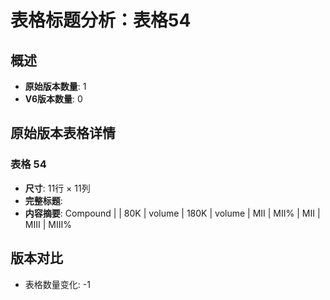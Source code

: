 # 表格标题分析：表格54

## 概述
- **原始版本数量**: 1
- **V6版本数量**: 0

## 原始版本表格详情

### 表格 54
- **尺寸**: 11行 × 11列
- **完整标题**: 
- **内容摘要**: Compound |  | 80K | volume | 180K | volume | MII | MII% | MII | MIII | MIII%

## 版本对比

- 表格数量变化: -1
